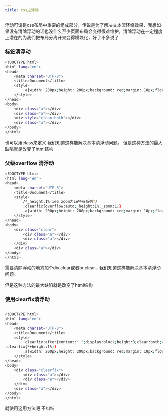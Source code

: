 ```yaml
---
title: css之浮动
---
```

浮动可谓是css布局中重要的组成部分，传说是为了解决文本流环绕效果，我想如果没有清除浮动的话也没什么至少页面布局会变得很难维护，清除浮动在一定程度上潜在的为我们把布局分离开来变得模块化，好了不多说了


### 标签清浮动

``` bash
<!DOCTYPE html>
<html lang="en">
<head>
	<meta charset="UTF-8">
	<title>Document</title>
	<style>
		.a{width: 200px;height: 200px;background: red;margin: 10px;float: left;}
	</style>
</head>
<body>
	<div class="a"></div>
	<div class="a"></div>
	<div style="clean:both"></div>
	<div class="a"></div>
</body>
</html>
```

也可以用class来定义
我们知道这样能解决基本清浮动问题。
但是这种方法的最大缺陷就是改变了html结构
### 父级overflow 清浮动

``` bash
<!DOCTYPE html>
<html lang="en">
<head>
	<meta charset="UTF-8">
	<title>Document</title>
	<style>
		/*_height:1% ie6 zoom为ie特有系列*/
		.clearfix{overflow:auto;_height:1%;_zoom:1;}
		.a{width: 200px;height: 200px;background: red;margin: 10px;float: left;}
	</style>
</head>
<body>
	<div class="clear">
		<div class="a"></div>
		<div class="a"></div>
	</div>
	<div class="a"></div>
</body>
</html>
```
需要清除浮动的地方加个div.clear或者br.clear，我们知道这样能解决基本清浮动问题。

但是这种方法的最大缺陷就是改变了html结构

### 使用clearfix清浮动

``` bash

<!DOCTYPE html>
<html lang="en">
<head>
	<meta charset="UTF-8">
	<title>Document</title>
	<style>
		.clearfix:after{content:".";display:block;height:0;clear:both;visibility:hidden}
.clearfix{*+height:1%;}
		.a{width: 200px;height: 200px;background: red;margin: 10px;float:left;}
	</style>
</head>
<body>
	<div class="clearfix">
		<div class="a"></div>
		<div class="a"></div>
	</div>
	<div class="a"></div>
</body>
</html>
```
就使用这用方法吧 不纠结
